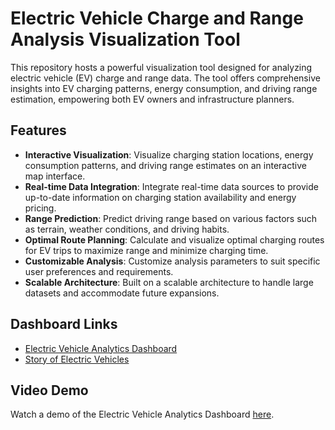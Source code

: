 # Electric Vehicle Charge and Range Analysis Visualization Tool

This repository hosts a powerful visualization tool designed for analyzing electric vehicle (EV) charge and range data. The tool offers comprehensive insights into EV charging patterns, energy consumption, and driving range estimation, empowering both EV owners and infrastructure planners.

## Features

- **Interactive Visualization**: Visualize charging station locations, energy consumption patterns, and driving range estimates on an interactive map interface.
- **Real-time Data Integration**: Integrate real-time data sources to provide up-to-date information on charging station availability and energy pricing.
- **Range Prediction**: Predict driving range based on various factors such as terrain, weather conditions, and driving habits.
- **Optimal Route Planning**: Calculate and visualize optimal charging routes for EV trips to maximize range and minimize charging time.
- **Customizable Analysis**: Customize analysis parameters to suit specific user preferences and requirements.
- **Scalable Architecture**: Built on a scalable architecture to handle large datasets and accommodate future expansions.

## Dashboard Links

- [Electric Vehicle Analytics Dashboard](https://public.tableau.com/views/Electriccarsanalyticsdashboard/ELECTRICVEHICLEANALYTICDASHBOARD?:language=en-US&:sid=&:display_count=n&:origin=viz_share_link)
- [Story of Electric Vehicles](https://public.tableau.com/views/STORY_17141461517460/STORYOFELECTRICVEHICLES?:language=en-US&:sid=&:display_count=n&:origin=viz_share_link)

## Video Demo

Watch a demo of the Electric Vehicle Analytics Dashboard [here](https://video.com/views/17141461517460/STORYOFELECTRICVEHICLES).
